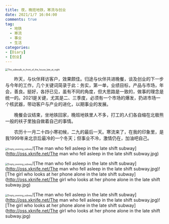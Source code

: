 ```yaml
---
title: 夜，晚班地铁，寒流与创业
date: 2021/1/7 16:04:00
comments: true
tag: 
  - 地铁
  - 寒流
  - 事业
  - 生活
categories:
- [Diary]
- [创业]
---
```


<img src="http://oss.xknife.net/The_sidewalk_in_front_of_the_house_late_at_night.jpg" alt="The_sidewalk_in_front_of_the_house_late_at_night" style="zoom:50%;" />

　　昨天，与伙伴拜访客户，效果颇佳。归途与伙伴共进晚餐，谈及创业的下一步与今年的工作，几个关键词简录于此：务实，第一单，业绩目标，产品与市场，年会，善良。挺好，各抒已见，虽有不同的角度，但大思路是一致的，做事的理念是统一的。2021是关键，尤其是二、三季度，必须有一个市场的爆发，扔进市场一个核武器，带动客户与产业的进化，以期事业的发展。

　　晚餐会议结束，坐地铁回家，晚班地铁里人不多，打工的人们各自缩在北极熊一般的袄子里独自做着自己的事情。

　　农历十一月二十四小寒初候，二九的最后一天。寒流来了，在我的印象里，是我1999年来北京后最冷的一个冬天；但事业不冷，激情仍在，加油吧自己。

<img src="http://oss.xknife.net/Empty_evening_subway.jpg" alt="Empty_evening_subway" style="zoom:50%;" />![The man who fell asleep in the late shift subway](http://oss.xknife.net/The man who fell asleep in the late shift subway.jpg)

<img src="http://oss.xknife.net/Empty_evening_subway.jpg" alt="Empty_evening_subway" style="zoom:50%;" />![The man who fell asleep in the late shift subway](http://oss.xknife.net/The man who fell asleep in the late shift subway.jpg)![The girl who looks at her phone alone in the late shift subway](http://oss.xknife.net/The girl who looks at her phone alone in the late shift subway.jpg)

<img src="http://oss.xknife.net/Empty_evening_subway.jpg" alt="Empty_evening_subway" style="zoom:50%;" />![The man who fell asleep in the late shift subway](http://oss.xknife.net/The man who fell asleep in the late shift subway.jpg)![The girl who looks at her phone alone in the late shift subway](http://oss.xknife.net/The girl who looks at her phone alone in the late shift subway.jpg)